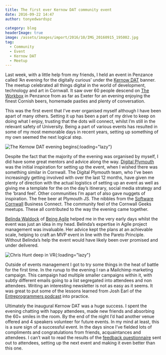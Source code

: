 ```yaml
---
title: The first ever Kernow DAT community event
date: 2016-09-22 14:47
author: tonyedwardspz
  
category: blog
headerImage: true
image: /assets/images/import/2016/10/IMG_20160915_195002.jpg
tag:
  - Community
  - Event
  - Kernow DAT
  - Meetup
---
```

<span style="font-weight: 400;">Last week, with a little help from my friends, I held an event in Penzance called ‘An evening for the digitally curious’ under the <a href="https://kernowdat.co.uk">Kernow DAT</a> banner. The meetup celebrated&nbsp;all things digital in the world of development, technology and art in Cornwall. It saw over 60 people descend on&nbsp;<a href="http://theworkbox.com/">The Workbox</a> in Penzance from as far as Exeter for an evening enjoying the finest Cornish beers, homemade pasties and plenty of conversation.</span>

<span style="font-weight: 400;">This was the first event that I’ve ever organised myself although I have been apart of many others. Setting it up has been a part of my drive to keep on doing what I enjoy, trusting that the dots will connect, whilst I’m still in the relevant safety of University. Being a part of various events has resulted in some of my most memorable days in recent years, setting up something of my own seemed the next logical step.</span>

![The Kernow DAT evening begins](/assets/images/import/2016/10/IMG_20160915_191713-1.jpg){:loading="lazy"}

<span style="font-weight: 400;">Despite the fact that the majority of the evening was organised by myself, I did have some great mentors and advice along the way. <a href="https://www.digitalplymouth.com/">Digital Plymouth</a> was the initial inspiration for setting up the event, when I wished there was something similar in Cornwall. The Digital Plymouth team, who I’ve been increasingly getting involved with over the last 12 months, have given me plenty of direction with the actual logistics of setting up an event as well as giving me a template for the on the day’s itinerary, social media strategy and the ‘brand feel’. Other communities I’m apart of also gave nuggets of inspiration. The free beer at Plymouth JS. The nibbles from the <a href="https://www.softwarecornwall.org/">Software Cornwall</a> Business Connect. The community feel of the Cornwall Geeks meetups. These all contributed to the way the evening came together.</span>

<span style="font-weight: 400;"><a href="https://twitter.com/belindawaldock">Belinda Waldock</a> of <a href="http://www.beingagile.co.uk/">Being Agile</a> helped me in the very early days whilst the event was just an idea in my head. Belinda’s expertise in Agile project management was invaluable. Her advice kept the plans at an achievable scale, helping to craft an MVP event in line with the Pareto Principle. Without Belinda’s help the event would have likely been over promised and under delivered.</span>

![Chris Hunt deep in VR](/assets/images/import/2016/10/DSCF1656.jpg){:loading="lazy"}

<span style="font-weight: 400;">Outside of events management I got to try some things in the heat of battle for the first time. In the runup to the evening I ran a Mailchimp marketing campaign. This campaign had multiple smaller campaigns within it, with subtly different emails going to a list segregated into attendees and non attendees. Writing an interesting newsletter is not as easy as it seems. It was great to put some of the lessons learned from Josh Earl of the <a href="http://entreprogrammers.com/">Entreprogrammers podcast</a> into practice.</span>

<span style="font-weight: 400;">Ultimately the inaugural Kernow DAT was a huge success. I spent the evening chatting with happy attendees, made new friends and absorbing the 60+ smiles in the room. By the end of the night I’d had another venue offered and 4 speakers volunteer for future events. In my mind at least, this is a sure sign of a successful event. In the days since I’ve fielded lots of compliments and congratulations from friends, acquaintances and attendees. I can’t wait to read the results of the <a href="https://tonyedwardspz.typeform.com/to/sHjlGk">feedback questionnaire</a> sent out to attendees, setting up the next event and making it even better than this one.</span>
